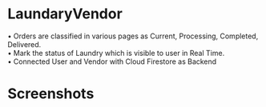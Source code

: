 # LaundaryVendor

• Orders are classified in various pages as Current, Processing, Completed, Delivered.  
• Mark the status of Laundry which is visible to user in Real Time.    
• Connected User and Vendor with Cloud Firestore as Backend 

# Screenshots
